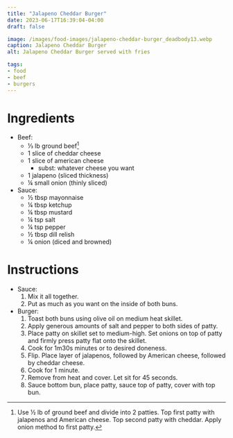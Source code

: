 ```yaml
---
title: "Jalapeno Cheddar Burger"
date: 2023-06-17T16:39:04-04:00
draft: false

image: /images/food-images/jalapeno-cheddar-burger_deadbody13.webp
caption: Jalapeno Cheddar Burger
alt: Jalapeno Cheddar Burger served with fries

tags:
- food
- beef
- burgers
---
```


# Ingredients
- Beef:
    - &frac13; lb ground beef[^1]
    - 1 slice of cheddar cheese
    - 1 slice of american cheese
        - subst: whatever cheese you want
    - 1 jalapeno (sliced thickness)
    - &frac14; small onion (thinly sliced)
- Sauce:
    - &frac12; tbsp mayonnaise
    - &frac14; tbsp ketchup
    - &frac14; tbsp mustard
    - &frac14; tsp salt
    - &frac14; tsp pepper
    - &frac12; tbsp dill relish
    - &frac14; onion (diced and browned)

# Instructions
- Sauce:
    1. Mix it all together.
    1. Put as much as you want on the inside of both buns.
- Burger:
    1. Toast both buns using olive oil on medium heat skillet.
    1. Apply generous amounts of salt and pepper to both sides of patty.
    1. Place patty on skillet set to medium-high. Set onions on top of patty and firmly press patty flat onto the skillet.
    1. Cook for 1m30s minutes or to desired doneness.
    1. Flip. Place layer of jalapenos, followed by American cheese, followed by cheddar cheese.
    1. Cook for 1 minute.
    1. Remove from heat and cover. Let sit for 45 seconds.
    1. Sauce bottom bun, place patty, sauce top of patty, cover with top bun.

[^1]: Use &frac12; lb of ground beef and divide into 2 patties. Top first patty with jalapenos and American cheese. Top second patty with cheddar. Apply onion method to first patty.
